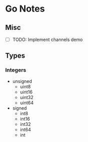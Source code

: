 # Go Notes

## Misc

* [ ] TODO: Implement channels demo

## Types

### Integers

- unsigned
    - uint8
    - uint16
    - uint32
    - uint64
- signed
    - int8
    - int16
    - int32
    - int64
    - int

